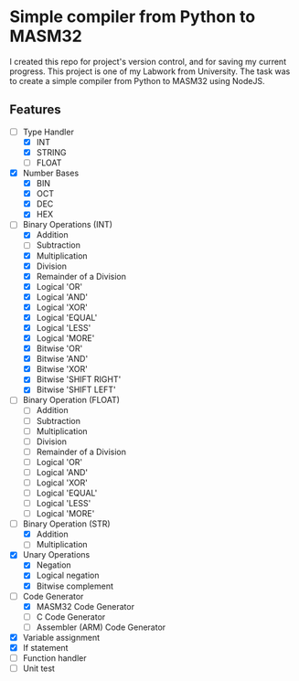 # Simple compiler from Python to MASM32

I created this repo for project's version control, and for saving my current progress. This project is one of my Labwork from University. The task was to create a simple compiler from Python to MASM32 using NodeJS.

## Features

- [ ] Type Handler
  - [x] INT
  - [x] STRING
  - [ ] FLOAT
- [x] Number Bases
  - [x] BIN
  - [x] OCT
  - [x] DEC
  - [x] HEX
- [ ] Binary Operations (INT)
  - [x] Addition
  - [ ] Subtraction
  - [x] Multiplication
  - [x] Division
  - [x] Remainder of a Division
  - [x] Logical 'OR'
  - [x] Logical 'AND'
  - [x] Logical 'XOR'
  - [x] Logical 'EQUAL'
  - [x] Logical 'LESS'
  - [x] Logical 'MORE'
  - [x] Bitwise 'OR'
  - [x] Bitwise 'AND'
  - [x] Bitwise 'XOR'
  - [x] Bitwise 'SHIFT RIGHT'
  - [x] Bitwise 'SHIFT LEFT'
- [ ] Binary Operation (FLOAT)
  - [ ] Addition
  - [ ] Subtraction
  - [ ] Multiplication
  - [ ] Division
  - [ ] Remainder of a Division
  - [ ] Logical 'OR'
  - [ ] Logical 'AND'
  - [ ] Logical 'XOR'
  - [ ] Logical 'EQUAL'
  - [ ] Logical 'LESS'
  - [ ] Logical 'MORE'
- [ ] Binary Operation (STR)
  - [x] Addition
  - [ ] Multiplication
- [x] Unary Operations
  - [x] Negation
  - [x] Logical negation
  - [x] Bitwise complement
- [ ] Code Generator
  - [x] MASM32 Code Generator
  - [ ] C Code Generator
  - [ ] Assembler (ARM) Code Generator
- [x] Variable assignment
- [x] If statement
- [ ] Function handler
- [ ] Unit test
